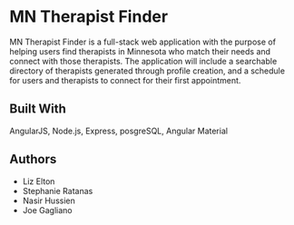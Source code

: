 # MN Therapist Finder

MN Therapist Finder is a full-stack web application with the purpose of helping users find therapists in Minnesota who match their needs and connect with those therapists. The application will include a searchable directory of therapists generated through profile creation, and a schedule for users and therapists to connect for their first appointment.


## Built With

AngularJS, Node.js, Express, posgreSQL, Angular Material

<!-- ## Getting Started

These instructions will get you a copy of the project up and running on your local machine for development and testing purposes. See deployment for notes on how to deploy the project on a live system.

### Prerequisites

Link to software that is required to install the app (e.g. node).

- [Node.js](https://nodejs.org/en/)
- List other prerequisites here


### Installing


## Screen Shot

Include one or two screen shots of your project here (optional). Remove if unused.

## Documentation

Link to a read-only version of your scope document or other relevant documentation here (optional). Remove if unused.

### Completed Features

High level list of items completed.

- [x] Feature a
- [x] Feature b

### Next Steps

Features that you would like to add at some point in the future.

- [ ] Feature c

## Deployment

Add additional notes about how to deploy this on a live system -->

## Authors

* Liz Elton
* Stephanie Ratanas
* Nasir Hussien 
* Joe Gagliano


<!-- ## Acknowledgments

* Hat tip to anyone who's code was used -->
